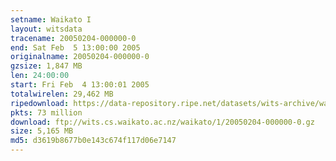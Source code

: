 ```yaml
---
setname: Waikato I
layout: witsdata
tracename: 20050204-000000-0
end: Sat Feb  5 13:00:00 2005
originalname: 20050204-000000-0
gzsize: 1,847 MB
len: 24:00:00
start: Fri Feb  4 13:00:01 2005
totalwirelen: 29,462 MB
ripedownload: https://data-repository.ripe.net/datasets/wits-archive/waikato/1/20050204-000000-0.gz
pkts: 73 million
download: ftp://wits.cs.waikato.ac.nz/waikato/1/20050204-000000-0.gz
size: 5,165 MB
md5: d3619b8677b0e143c674f117d06e7147
---
```

